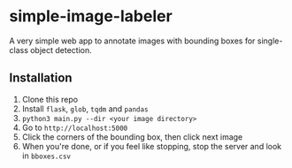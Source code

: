 # simple-image-labeler

A very simple web app to annotate images with bounding boxes for single-class object detection.

## Installation
1. Clone this repo
2. Install `flask`, `glob`, `tqdm` and `pandas`
3. `python3 main.py --dir <your image directory>`
4. Go to `http://localhost:5000`
5. Click the corners of the bounding box, then click next image
6. When you're done, or if you feel like stopping, stop the server and look in `bboxes.csv`
